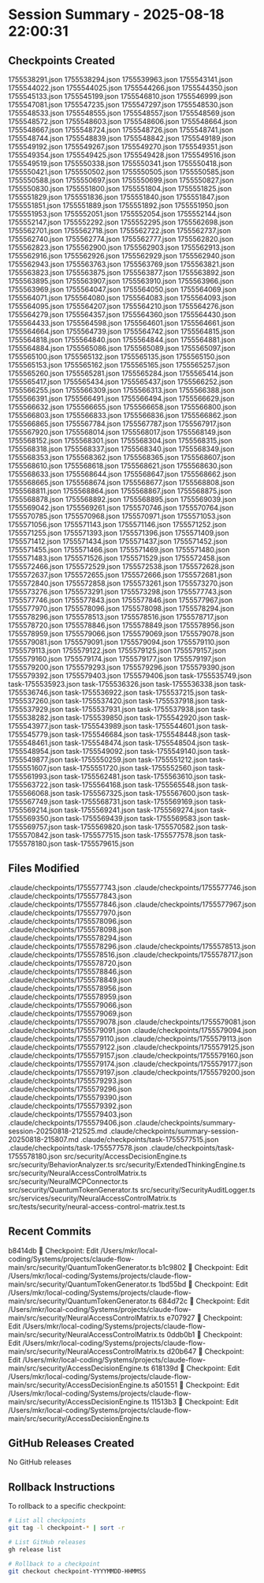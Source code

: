 # Session Summary - 2025-08-18 22:00:31

## Checkpoints Created
1755538291.json
1755538294.json
1755539963.json
1755543141.json
1755544022.json
1755544025.json
1755544266.json
1755544350.json
1755545133.json
1755545199.json
1755546810.json
1755546999.json
1755547081.json
1755547235.json
1755547297.json
1755548530.json
1755548533.json
1755548555.json
1755548557.json
1755548569.json
1755548572.json
1755548603.json
1755548606.json
1755548664.json
1755548667.json
1755548724.json
1755548726.json
1755548741.json
1755548744.json
1755548839.json
1755548842.json
1755549189.json
1755549192.json
1755549267.json
1755549270.json
1755549351.json
1755549354.json
1755549425.json
1755549428.json
1755549516.json
1755549519.json
1755550338.json
1755550341.json
1755550418.json
1755550421.json
1755550502.json
1755550505.json
1755550585.json
1755550588.json
1755550697.json
1755550699.json
1755550827.json
1755550830.json
1755551800.json
1755551804.json
1755551825.json
1755551829.json
1755551836.json
1755551840.json
1755551847.json
1755551851.json
1755551889.json
1755551892.json
1755551950.json
1755551953.json
1755552051.json
1755552054.json
1755552144.json
1755552147.json
1755552292.json
1755552295.json
1755562698.json
1755562701.json
1755562718.json
1755562722.json
1755562737.json
1755562740.json
1755562774.json
1755562777.json
1755562820.json
1755562823.json
1755562900.json
1755562903.json
1755562913.json
1755562916.json
1755562926.json
1755562929.json
1755562940.json
1755562943.json
1755563763.json
1755563769.json
1755563821.json
1755563823.json
1755563875.json
1755563877.json
1755563892.json
1755563895.json
1755563907.json
1755563910.json
1755563966.json
1755563969.json
1755564047.json
1755564050.json
1755564069.json
1755564071.json
1755564080.json
1755564083.json
1755564093.json
1755564095.json
1755564207.json
1755564210.json
1755564276.json
1755564279.json
1755564357.json
1755564360.json
1755564430.json
1755564433.json
1755564598.json
1755564601.json
1755564661.json
1755564664.json
1755564739.json
1755564742.json
1755564815.json
1755564818.json
1755564840.json
1755564844.json
1755564881.json
1755564884.json
1755565086.json
1755565089.json
1755565097.json
1755565100.json
1755565132.json
1755565135.json
1755565150.json
1755565153.json
1755565162.json
1755565165.json
1755565257.json
1755565260.json
1755565281.json
1755565284.json
1755565414.json
1755565417.json
1755565434.json
1755565437.json
1755566252.json
1755566255.json
1755566309.json
1755566313.json
1755566388.json
1755566391.json
1755566491.json
1755566494.json
1755566629.json
1755566632.json
1755566655.json
1755566658.json
1755566800.json
1755566803.json
1755566833.json
1755566836.json
1755566862.json
1755566865.json
1755567784.json
1755567787.json
1755567917.json
1755567920.json
1755568014.json
1755568017.json
1755568149.json
1755568152.json
1755568301.json
1755568304.json
1755568315.json
1755568318.json
1755568337.json
1755568340.json
1755568349.json
1755568353.json
1755568362.json
1755568365.json
1755568607.json
1755568610.json
1755568618.json
1755568621.json
1755568630.json
1755568633.json
1755568644.json
1755568647.json
1755568662.json
1755568665.json
1755568674.json
1755568677.json
1755568808.json
1755568811.json
1755568864.json
1755568867.json
1755568875.json
1755568878.json
1755568892.json
1755568895.json
1755569039.json
1755569042.json
1755569261.json
1755570746.json
1755570764.json
1755570785.json
1755570968.json
1755570971.json
1755571053.json
1755571056.json
1755571143.json
1755571146.json
1755571252.json
1755571255.json
1755571393.json
1755571396.json
1755571409.json
1755571412.json
1755571434.json
1755571437.json
1755571452.json
1755571455.json
1755571466.json
1755571469.json
1755571480.json
1755571483.json
1755571526.json
1755571529.json
1755572458.json
1755572466.json
1755572529.json
1755572538.json
1755572628.json
1755572637.json
1755572655.json
1755572666.json
1755572681.json
1755572840.json
1755572858.json
1755573261.json
1755573270.json
1755573276.json
1755573291.json
1755573298.json
1755577743.json
1755577746.json
1755577843.json
1755577846.json
1755577967.json
1755577970.json
1755578096.json
1755578098.json
1755578294.json
1755578296.json
1755578513.json
1755578516.json
1755578717.json
1755578720.json
1755578846.json
1755578849.json
1755578956.json
1755578959.json
1755579066.json
1755579069.json
1755579078.json
1755579081.json
1755579091.json
1755579094.json
1755579110.json
1755579113.json
1755579122.json
1755579125.json
1755579157.json
1755579160.json
1755579174.json
1755579177.json
1755579197.json
1755579200.json
1755579293.json
1755579296.json
1755579390.json
1755579392.json
1755579403.json
1755579406.json
task-1755535749.json
task-1755535923.json
task-1755536326.json
task-1755536338.json
task-1755536746.json
task-1755536922.json
task-1755537215.json
task-1755537260.json
task-1755537420.json
task-1755537918.json
task-1755537929.json
task-1755537931.json
task-1755537938.json
task-1755538282.json
task-1755539850.json
task-1755542920.json
task-1755543977.json
task-1755543989.json
task-1755544601.json
task-1755545779.json
task-1755546684.json
task-1755548448.json
task-1755548461.json
task-1755548474.json
task-1755548504.json
task-1755548954.json
task-1755549092.json
task-1755549140.json
task-1755549877.json
task-1755550259.json
task-1755551212.json
task-1755551607.json
task-1755551720.json
task-1755552560.json
task-1755561993.json
task-1755562481.json
task-1755563610.json
task-1755563722.json
task-1755564168.json
task-1755565548.json
task-1755566068.json
task-1755567325.json
task-1755567600.json
task-1755567749.json
task-1755568731.json
task-1755569169.json
task-1755569214.json
task-1755569241.json
task-1755569274.json
task-1755569350.json
task-1755569439.json
task-1755569583.json
task-1755569757.json
task-1755569820.json
task-1755570582.json
task-1755570842.json
task-1755577515.json
task-1755577578.json
task-1755578180.json
task-1755579615.json

## Files Modified
.claude/checkpoints/1755577743.json
.claude/checkpoints/1755577746.json
.claude/checkpoints/1755577843.json
.claude/checkpoints/1755577846.json
.claude/checkpoints/1755577967.json
.claude/checkpoints/1755577970.json
.claude/checkpoints/1755578096.json
.claude/checkpoints/1755578098.json
.claude/checkpoints/1755578294.json
.claude/checkpoints/1755578296.json
.claude/checkpoints/1755578513.json
.claude/checkpoints/1755578516.json
.claude/checkpoints/1755578717.json
.claude/checkpoints/1755578720.json
.claude/checkpoints/1755578846.json
.claude/checkpoints/1755578849.json
.claude/checkpoints/1755578956.json
.claude/checkpoints/1755578959.json
.claude/checkpoints/1755579066.json
.claude/checkpoints/1755579069.json
.claude/checkpoints/1755579078.json
.claude/checkpoints/1755579081.json
.claude/checkpoints/1755579091.json
.claude/checkpoints/1755579094.json
.claude/checkpoints/1755579110.json
.claude/checkpoints/1755579113.json
.claude/checkpoints/1755579122.json
.claude/checkpoints/1755579125.json
.claude/checkpoints/1755579157.json
.claude/checkpoints/1755579160.json
.claude/checkpoints/1755579174.json
.claude/checkpoints/1755579177.json
.claude/checkpoints/1755579197.json
.claude/checkpoints/1755579200.json
.claude/checkpoints/1755579293.json
.claude/checkpoints/1755579296.json
.claude/checkpoints/1755579390.json
.claude/checkpoints/1755579392.json
.claude/checkpoints/1755579403.json
.claude/checkpoints/1755579406.json
.claude/checkpoints/summary-session-20250818-212525.md
.claude/checkpoints/summary-session-20250818-215807.md
.claude/checkpoints/task-1755577515.json
.claude/checkpoints/task-1755577578.json
.claude/checkpoints/task-1755578180.json
src/security/AccessDecisionEngine.ts
src/security/BehaviorAnalyzer.ts
src/security/ExtendedThinkingEngine.ts
src/security/NeuralAccessControlMatrix.ts
src/security/NeuralMCPConnector.ts
src/security/QuantumTokenGenerator.ts
src/security/SecurityAuditLogger.ts
src/services/security/NeuralAccessControlMatrix.ts
src/tests/security/neural-access-control-matrix.test.ts

## Recent Commits
b8414db 🔖 Checkpoint: Edit /Users/mkr/local-coding/Systems/projects/claude-flow-main/src/security/QuantumTokenGenerator.ts
b1c9802 🔖 Checkpoint: Edit /Users/mkr/local-coding/Systems/projects/claude-flow-main/src/security/QuantumTokenGenerator.ts
1bd55bd 🔖 Checkpoint: Edit /Users/mkr/local-coding/Systems/projects/claude-flow-main/src/security/QuantumTokenGenerator.ts
684d72c 🔖 Checkpoint: Edit /Users/mkr/local-coding/Systems/projects/claude-flow-main/src/security/NeuralAccessControlMatrix.ts
e707927 🔖 Checkpoint: Edit /Users/mkr/local-coding/Systems/projects/claude-flow-main/src/security/NeuralAccessControlMatrix.ts
0ddb0b1 🔖 Checkpoint: Edit /Users/mkr/local-coding/Systems/projects/claude-flow-main/src/security/NeuralAccessControlMatrix.ts
d20b647 🔖 Checkpoint: Edit /Users/mkr/local-coding/Systems/projects/claude-flow-main/src/security/AccessDecisionEngine.ts
618139d 🔖 Checkpoint: Edit /Users/mkr/local-coding/Systems/projects/claude-flow-main/src/security/AccessDecisionEngine.ts
a501551 🔖 Checkpoint: Edit /Users/mkr/local-coding/Systems/projects/claude-flow-main/src/security/AccessDecisionEngine.ts
11513b3 🔖 Checkpoint: Edit /Users/mkr/local-coding/Systems/projects/claude-flow-main/src/security/AccessDecisionEngine.ts

## GitHub Releases Created
No GitHub releases

## Rollback Instructions
To rollback to a specific checkpoint:
```bash
# List all checkpoints
git tag -l checkpoint-* | sort -r

# List GitHub releases
gh release list

# Rollback to a checkpoint
git checkout checkpoint-YYYYMMDD-HHMMSS
```
